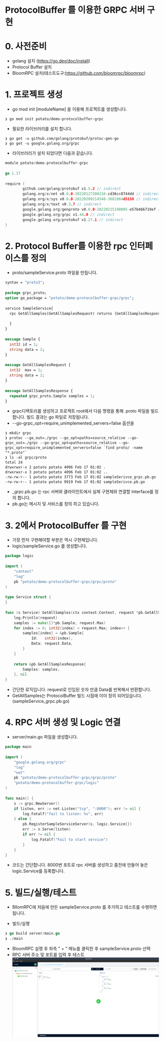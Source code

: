 # ProtocolBuffer 를 이용한 GRPC 서버 구현

# 0. 사전준비
- golang 설치 (https://go.dev/doc/install)
- Protocol Buffer 설치
- BloomRPC 설치(테스트도구:https://github.com/bloomrpc/bloomrpc)

# 1. 프로젝트 생성
- go mod init [moduleName] 을 이용해 프로젝트를 생성합니다.
```shell
❯ go mod init potato/demo-protocolbuffer-grpc
```

- 필요한 라이브러리를 설치 합니다.
```shell
❯ go get -u github.com/golang/protobuf/protoc-gen-go
❯ go get -u google.golang.org/grpc
```

- 라이브러리가 설치 되었다면 다음과 같습니다.
```go
module potato/demo-protocolbuffer-grpc

go 1.17

require (
        github.com/golang/protobuf v1.5.2 // indirect
        golang.org/x/net v0.0.0-20220127200216-cd36cc0744dd // indirect
        golang.org/x/sys v0.0.0-20220209214540-3681064d5158 // indirect
        golang.org/x/text v0.3.7 // indirect
        google.golang.org/genproto v0.0.0-20220215190005-e57b466719ef // indirect
        google.golang.org/grpc v1.44.0 // indirect
        google.golang.org/protobuf v1.27.1 // indirect
)
```

# 2. Protocol Buffer를 이용한 rpc 인터페이스를 정의
- proto/sampleService.proto 파일을 만듭니다.
```protobuf
syntax = "proto3";

package grpc_proto;
option go_package = "potato/demo-protocolbuffer-grpc/grpc";

service SampleService{
  rpc GetAllSamples(GetAllSamplesRequest) returns (GetAllSamplesResponse){

  }
}

message Sample {
  int32 id = 1;
  string data = 2;
}

message GetAllSamplesRequest {
  int32  max = 1;
  string data = 2;
}

message GetAllSamplesResponse {
  repeated grpc_proto.Sample samples = 1;
}
```

- grpc디렉토리를 생성하고 프로젝트 root에서 다음 명령을 통해 .proto 파일을 빌드합니다. 빌드 결과는 go 파일로 저장됩니다.
- --go-grpc_opt=require_unimplemented_servers=false 옵션을 
```shell
❯ mkdir grpc
❯ protoc --go_out=./grpc --go_opt=paths=source_relative --go-grpc_out=./grpc --go-grpc_opt=paths=source_relative --go-grpc_opt=require_unimplemented_servers=false `find proto/ -name "*.proto"`
❯ ls -al grpc/proto
total 24
drwxrwxr-x 2 potato potato 4096 Feb 17 01:02 .
drwxrwxr-x 3 potato potato 4096 Feb 17 01:02 ..
-rw-rw-r-- 1 potato potato 3773 Feb 17 01:02 sampleSerivce_grpc.pb.go
-rw-rw-r-- 1 potato potato 9919 Feb 17 01:02 sampleSerivce.pb.go

```
- _grpc.pb.go 는 rpc 서버와 클라이언트에서 실제 구현체와 연결할 Interface를 정의 합니다.
- pb.go는 메시지 및 서비스를 정의 하고 있습니다.


# 3. 2에서 ProtocolBuffer 를 구현
- 가장 먼저 구현해야할 부분은 역시 구현체입니다.
- logic/sampleService.go 를 생성합니다.
```go
package logic

import (
	"context"
	"log"
	pb "potato/demo-protocolbuffer-grpc/grpc/proto"
)

type Service struct {
}

func (s Service) GetAllSamples(ctx context.Context, request *pb.GetAllSamplesRequest) (*pb.GetAllSamplesResponse, error) {
	log.Println(request)
	samples := make([]*pb.Sample, request.Max)
	for index := 0; int32(index) < request.Max; index++ {
		samples[index] = &pb.Sample{
			Id:   int32(index),
			Data: request.Data,
		}
	}

	return &pb.GetAllSamplesResponse{
		Samples: samples,
	}, nil
}
```
- 간단한 로직입니다. request로 인입된 숫자 만큼 Data를 반복해서 반환합니다.
- GetAllSamples는 ProtocolBuffer 빌드 시점에 이미 정의 되어있습니다.(sampleService_grpc.pb.go)

# 4. RPC 서버 생성 및 Logic 연결
- server/main.go 파일을 생성합니다.
```go
package main

import (
	"google.golang.org/grpc"
	"log"
	"net"
	pb "potato/demo-protocolbuffer-grpc/grpc/proto"
	"potato/demo-protocolbuffer-grpc/logic"
)

func main() {
	s := grpc.NewServer()
	if listen, err := net.Listen("tcp", ":8000"); err != nil {
		log.Fatalf("fail to listen: %v", err)
	} else {
		pb.RegisterSampleServiceServer(s, logic.Service{})
		err := s.Serve(listen)
		if err != nil {
			log.Fatalf("Fail to start service")
		}
	}
}
```
- 코드는 간단합니다. 8000번 포트로 rpc 서버를 생성하고 좀전에 만들어 놓은 logic.Service를 등록합니다.


# 5. 빌드/실행/테스트
- BllomRPC에 처음에 만든 sampleService.proto 를 추가하고 테스트를 수행하면 됩니다.

- 빌드/실행 
```go
❯ go build server/main.go
❯ ./main
```

- BloomRPC 실행 후 좌측 " + " 메뉴를 클릭한 후 sampleService.proto 선택 
- RPC 서버 주소 및 포트를 입력 후 테스트 
![img.png](img.png)